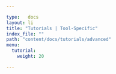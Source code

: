 ```yaml
---

type:   docs
layout: li
title: "Tutorials | Tool-Specific"
index_file: ""
path: "content/docs/tutorials/advanced"
menu:
  tutorial:
    weight: 20

---
```

